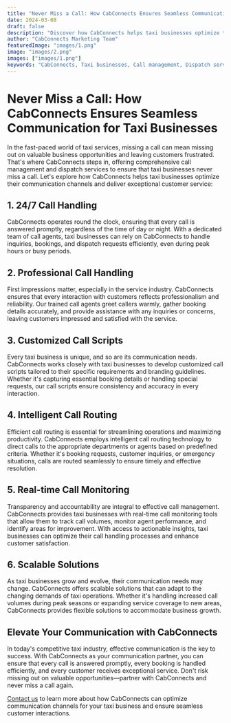 ```yaml
---
title: "Never Miss a Call: How CabConnects Ensures Seamless Communication for Taxi Businesses"
date: 2024-03-08
draft: false
description: "Discover how CabConnects helps taxi businesses optimize their communication channels and never miss a call."
author: "CabConnects Marketing Team"
featuredImage: "images/1.png"
image: "images/2.png"
images: ["images/1.png"]
keywords: "CabConnects, Taxi businesses, Call management, Dispatch services, Customer communication"
---
```


# Never Miss a Call: How CabConnects Ensures Seamless Communication for Taxi Businesses

In the fast-paced world of taxi services, missing a call can mean missing out on valuable business opportunities and leaving customers frustrated. That's where CabConnects steps in, offering comprehensive call management and dispatch services to ensure that taxi businesses never miss a call. Let's explore how CabConnects helps taxi businesses optimize their communication channels and deliver exceptional customer service:

## 1. 24/7 Call Handling

CabConnects operates round the clock, ensuring that every call is answered promptly, regardless of the time of day or night. With a dedicated team of call agents, taxi businesses can rely on CabConnects to handle inquiries, bookings, and dispatch requests efficiently, even during peak hours or busy periods.

## 2. Professional Call Handling

First impressions matter, especially in the service industry. CabConnects ensures that every interaction with customers reflects professionalism and reliability. Our trained call agents greet callers warmly, gather booking details accurately, and provide assistance with any inquiries or concerns, leaving customers impressed and satisfied with the service.

## 3. Customized Call Scripts

Every taxi business is unique, and so are its communication needs. CabConnects works closely with taxi businesses to develop customized call scripts tailored to their specific requirements and branding guidelines. Whether it's capturing essential booking details or handling special requests, our call scripts ensure consistency and accuracy in every interaction.

## 4. Intelligent Call Routing

Efficient call routing is essential for streamlining operations and maximizing productivity. CabConnects employs intelligent call routing technology to direct calls to the appropriate departments or agents based on predefined criteria. Whether it's booking requests, customer inquiries, or emergency situations, calls are routed seamlessly to ensure timely and effective resolution.

## 5. Real-time Call Monitoring

Transparency and accountability are integral to effective call management. CabConnects provides taxi businesses with real-time call monitoring tools that allow them to track call volumes, monitor agent performance, and identify areas for improvement. With access to actionable insights, taxi businesses can optimize their call handling processes and enhance customer satisfaction.

## 6. Scalable Solutions

As taxi businesses grow and evolve, their communication needs may change. CabConnects offers scalable solutions that can adapt to the changing demands of taxi operations. Whether it's handling increased call volumes during peak seasons or expanding service coverage to new areas, CabConnects provides flexible solutions to accommodate business growth.

## Elevate Your Communication with CabConnects

In today's competitive taxi industry, effective communication is the key to success. With CabConnects as your communication partner, you can ensure that every call is answered promptly, every booking is handled efficiently, and every customer receives exceptional service. Don't risk missing out on valuable opportunities—partner with CabConnects and never miss a call again.

[Contact us](/contact) to learn more about how CabConnects can optimize communication channels for your taxi business and ensure seamless customer interactions.
